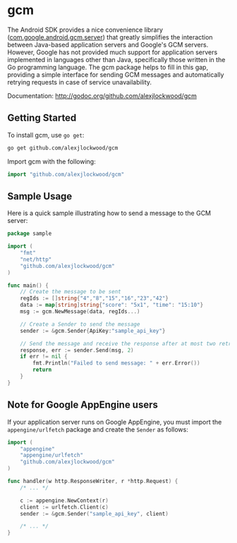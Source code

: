 gcm
===

The Android SDK provides a nice convenience library ([com.google.android.gcm.server](http://developer.android.com/reference/com/google/android/gcm/server/package-summary.html)) that greatly simplifies the interaction between Java-based application servers and Google's GCM servers. However, Google has not provided much support for application servers implemented in languages other than Java, specifically those written in the Go programming language. The gcm package helps to fill in this gap, providing a simple interface for sending GCM messages and automatically retrying requests in case of service unavailability.

Documentation: http://godoc.org/github.com/alexjlockwood/gcm

Getting Started
---------------

To install gcm, use `go get`:

```bash
go get github.com/alexjlockwood/gcm
```

Import gcm with the following:

```go
import "github.com/alexjlockwood/gcm"
```

Sample Usage
------------

Here is a quick sample illustrating how to send a message to the GCM server:

```go
package sample

import (
    "fmt"
    "net/http"
    "github.com/alexjlockwood/gcm"
)

func main() {
    // Create the message to be sent
    regIds := []string{"4","8","15","16","23","42"}
    data := map[string]string{"score": "5x1", "time": "15:10"}
    msg := gcm.NewMessage(data, regIds...)

    // Create a Sender to send the message
    sender := &gcm.Sender{ApiKey:"sample_api_key"}

    // Send the message and receive the response after at most two retries.
    response, err := sender.Send(msg, 2)
    if err != nil {
        fmt.Println("Failed to send message: " + err.Error())
        return       
    }
}
```

Note for Google AppEngine users
-------------------------------

If your application server runs on Google AppEngine, you must import the `appengine/urlfetch` package and create the `Sender` as follows:

```go
import (
    "appengine"
    "appengine/urlfetch"
    "github.com/alexjlockwood/gcm"
)

func handler(w http.ResponseWriter, r *http.Request) {
    /* ... */

    c := appengine.NewContext(r)
    client := urlfetch.Client(c)
    sender := &gcm.Sender("sample_api_key", client)

    /* ... */
}        
```
